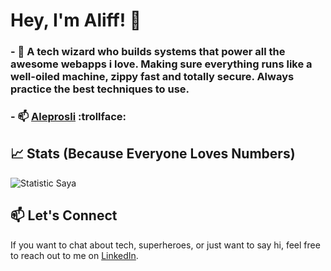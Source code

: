 # Hey, I'm Aliff! 👋

### - 🔭 A tech wizard who builds systems that power all the awesome webapps i love. Making sure everything runs like a well-oiled machine, zippy fast and totally secure. Always practice the best techniques to use.
### - 📫 [Aleprosli](https://aleprosli.my/) :trollface:

## 📈 Stats (Because Everyone Loves Numbers)
![Statistic Saya](https://github-readme-stats.vercel.app/api?username=aleprosli&show_icons=true)

## 📫 Let's Connect
If you want to chat about tech, superheroes, or just want to say hi, feel free to reach out to me on [LinkedIn](https://www.linkedin.com/in/aleprosli/).





